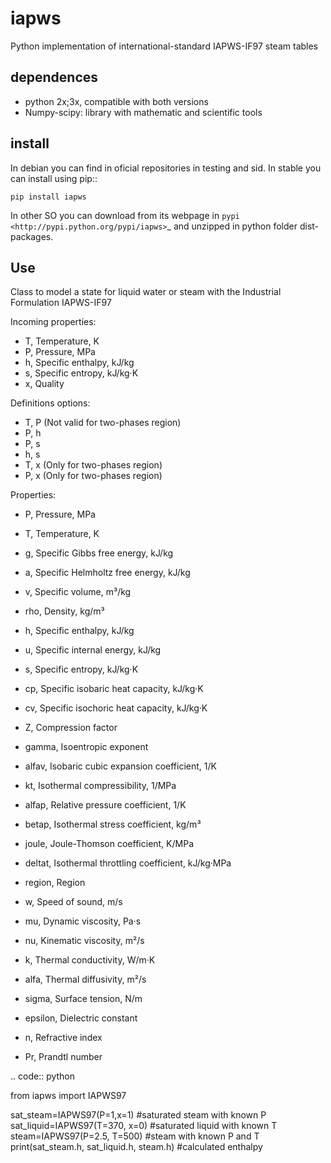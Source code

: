 iapws
=====

Python implementation of international-standard IAPWS-IF97 steam tables 


dependences
--------------------

* python 2x;3x, compatible with both versions
* Numpy-scipy: library with mathematic and scientific tools


install
--------------------

In debian you can find in oficial repositories in testing and sid. In stable you can install using pip::

	pip install iapws

In other SO you can download from its webpage in `pypi <http://pypi.python.org/pypi/iapws>`_ and unzipped in python folder dist-packages.


Use
--------------------

Class to model a state for liquid water or steam with the Industrial Formulation IAPWS-IF97

Incoming properties:

* T, Temperature, K
* P, Pressure, MPa
* h, Specific enthalpy, kJ/kg
* s, Specific entropy, kJ/kg·K
* x, Quality
    
Definitions options:

* T, P (Not valid for two-phases region)
* P, h
* P, s
* h, s
* T, x (Only for two-phases region)
* P, x (Only for two-phases region)
    
Properties:

* P, Pressure, MPa
* T, Temperature, K
* g, Specific Gibbs free energy, kJ/kg
* a, Specific Helmholtz free energy, kJ/kg
* v, Specific volume, m³/kg
* rho, Density, kg/m³
* h, Specific enthalpy, kJ/kg
* u, Specific internal energy, kJ/kg
* s, Specific entropy, kJ/kg·K
* cp, Specific isobaric heat capacity, kJ/kg·K
* cv, Specific isochoric heat capacity, kJ/kg·K
* Z, Compression factor
* gamma, Isoentropic exponent
* alfav, Isobaric cubic expansion coefficient, 1/K
* kt, Isothermal compressibility, 1/MPa
* alfap, Relative pressure coefficient, 1/K
* betap, Isothermal stress coefficient, kg/m³
* joule, Joule-Thomson coefficient, K/MPa
* deltat, Isothermal throttling coefficient, kJ/kg·MPa
* region, Region
    
* w, Speed of sound, m/s
* mu, Dynamic viscosity, Pa·s
* nu, Kinematic viscosity, m²/s
* k, Thermal conductivity, W/m·K
* alfa, Thermal diffusivity, m²/s
* sigma, Surface tension, N/m
* epsilon, Dielectric constant
* n, Refractive index
* Pr, Prandtl number



.. code:: python

   from iapws import IAPWS97
   
   sat_steam=IAPWS97(P=1,x=1)                #saturated steam with known P
   sat_liquid=IAPWS97(T=370, x=0)            #saturated liquid with known T
   steam=IAPWS97(P=2.5, T=500)               #steam with known P and T
   print(sat_steam.h, sat_liquid.h, steam.h) #calculated enthalpy

